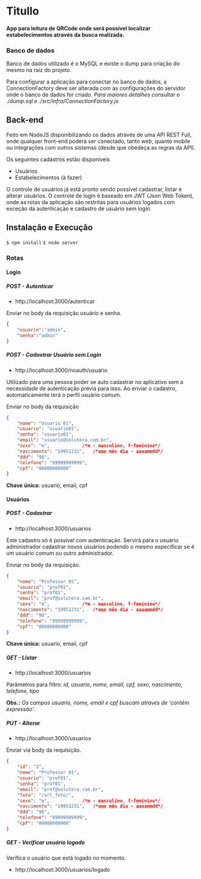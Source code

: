 # Titullo
#### App para leitura de QRCode onde será possível localizar estabelecimentos através da busca realizada.

### Banco de dados
Banco de dados utilizado é o MySQL e existe o dump para criação do mesmo na raiz do projeto.

Para configurar a aplicação para conectar no banco de dados, a ConnectionFactory deve ser alterada com as configurações do servidor onde o banco de dados for criado.
*Para maiores detalhes consultar o ./dump.sql e ./src/infra/ConnectionFactory.js*

## Back-end

Feito em NodeJS disponibilizando os dados através de uma API REST Full, onde qualquer front-end poderá ser conectado, tanto web, quanto mobile ou integrações com outros sistemas (desde que obedeça as regras da API).

Os seguintes cadastros estão disponíveis
- Usuários
- Estabelecimentos (à fazer)

O controle de usuários já está pronto sendo possível cadastrar, listar e alterar usuários. O controle de login é baseado em JWT (Json Web Token), onde as rotas da aplicação são restritas para usuários logados com exceção da autenticação e cadastro de usuário sem login.

## Instalação e Execução
```$ npm install```
```$ node server```

### Rotas

#### Login

##### POST - Autenticar

- http://localhost:3000/autenticar

Enviar no body da requisição usuário e senha.
```json
{
	"usuario":"admin",
	"senha":"admin"
}
```

##### POST - Cadastrar Usuário sem Login

- http://localhost:3000/noauth/usuario

Utilizado para uma pessoa poder se auto cadastrar no aplicativo sem a necessidade de autenticação prévia para isso. Ao enviar o cadastro, automaticamente terá o perfil usuário comum.

Enviar no body da requisição
```json
{
    "nome": "Usuario 01",
    "usuario": "usuario01",
    "senha": "usuario01",
    "email": "usuario@solutera.com.br",
    "sexo": "m",            /*m - masculino, f-feminino*/
    "nascimento": "19951231",   /*ano mês dia - aaaammdd*/
    "ddd": "98",
    "telefone": "99999999999",
    "cpf": "00000000000"
}
```
**Chave única:** usuario, email, cpf

#### Usuários

##### POST - Cadastrar

- http://localhost:3000/usuarios

Este cadastro só é possível com autenticação. Servirá para o usuário administrador cadastrar novos usuários podendo o mesmo especificar se é um usuário comum ou outro administrador.

Enviar no body da requisição.
```json
{
    "nome": "Professor 01",
    "usuario": "prof01",
    "senha": "prof01",
    "email": "prof@solutera.com.br",
    "sexo": "m",            /*m - masculino, f-feminino*/
    "nascimento": "19951231",   /*ano mês dia - aaaammdd*/
    "ddd": "98",
    "telefone": "99999999999",
    "cpf": "00000000000"
}
```
**Chave única:** usuario, email, cpf

##### GET - Listar

- http://localhost:3000/usuarios

Parâmetros para filtro: *id, usuario, nome, email, cpf, sexo, nascimento, telefone, tipo*

**Obs.:** *Os campos usuario, nome, email e cpf buscam através de 'contém expressão'.*

##### PUT - Alterar

- http://localhost:3000/usuarios

Enviar via body da requisição.
```json
{
    "id": "2",
    "nome": "Professor 01",
    "usuario": "prof01",
    "senha": "prof01",
    "email": "prof@solutera.com.br",
    "foto": "/url_foto/",
    "sexo": "m",            /*m - masculino, f-feminino*/
    "nascimento": "19951231",   /*ano mês dia - aaaammdd*/
    "ddd": "98",
    "telefone": "99999999999",
    "cpf": "00000000000"
}
```

##### GET - Verificar usuário logado

Verifica o usuário que está logado no momento.

- http://localhost:3000/usuarios/logado
